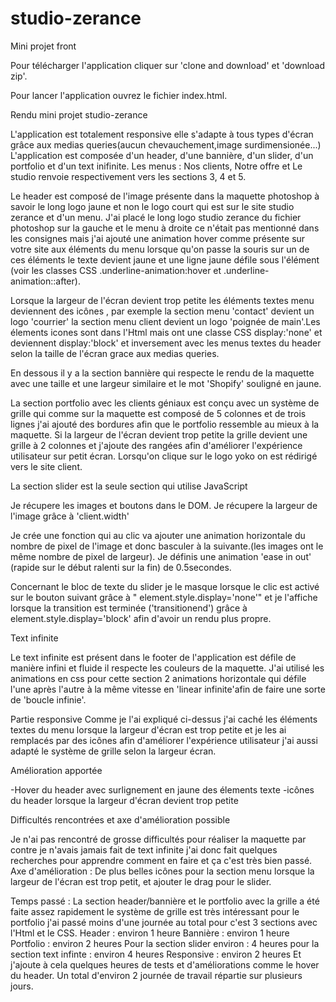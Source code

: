 # studio-zerance
Mini projet front


Pour télécharger l'application cliquer sur 'clone and download' et 'download zip'.

Pour lancer l'application ouvrez le fichier index.html.


Rendu mini projet studio-zerance


L'application est totalement responsive elle s'adapte à tous types d'écran grâce aux medias queries(aucun chevauchement,image surdimensionée...)
L'application est composée d'un header, d'une bannière, d'un slider, d'un portfolio et d'un text inifinite.
Les menus : Nos clients, Notre offre et Le studio renvoie respectivement vers les sections 3, 4 et 5. 


Le header est composé de l'image présente dans la maquette photoshop à savoir le long logo jaune et non le logo court qui est sur le site studio zerance et d'un menu.
J'ai placé le long logo studio zerance du fichier photoshop sur la gauche et le menu à droite ce n'était pas mentionné dans les consignes mais j'ai ajouté une animation  hover comme présente sur votre site aux éléments du menu lorsque qu'on passe la souris sur un de ces éléments le texte devient jaune et une ligne jaune défile sous l'élément (voir les classes CSS .underline-animation:hover
et .underline-animation::after).


Lorsque la largeur de l'écran devient trop petite les éléments textes menu deviennent des icônes , par exemple la section menu 'contact' devient un logo 'courrier' la section menu client devient un logo 'poignée de main'.Les élements icones sont dans l'Html mais ont une classe CSS display:'none' et deviennent display:'block' et inversement avec les menus textes du header selon la taille de l'écran grace aux medias queries.


En dessous il y a la section bannière qui respecte le rendu de la maquette avec une taille et une largeur similaire et le mot 'Shopify' souligné en jaune.


La section portfolio avec les clients géniaux est conçu avec un système de grille qui comme sur la maquette est composé de 5 colonnes et de trois lignes j'ai ajouté des bordures afin que le portfolio ressemble au mieux à la maquette.
Si la largeur de l'écran devient trop petite la grille devient une grille à 2 colonnes et j'ajoute des rangées afin d'améliorer l'expérience utilisateur sur petit écran.
Lorsqu'on clique sur le logo yoko on est rédirigé vers le site client.


La section slider est la seule section qui utilise JavaScript


Je récupere les images et boutons dans le DOM.
Je récupere la largeur de l'image grâce à 'client.width'


Je crée une fonction qui au clic va ajouter une animation horizontale du nombre de pixel de l'image et donc basculer à la suivante.(les images ont le même nombre de pixel de largeur).
Je définis une animation 'ease in out' (rapide sur le début ralenti sur la fin) de 0.5secondes.

Concernant le bloc de texte du slider je le masque lorsque le clic est activé sur le bouton suivant grâce à "    element.style.display='none'" et je l'affiche lorsque la transition est terminée ('transitionend') grâce à element.style.display='block'
afin d'avoir un rendu plus propre.


Text infinite


Le text infinite est présent dans le footer de l'application est défile de manière infini et fluide il respecte les couleurs de la maquette.
J'ai utilisé les animations en css pour cette section 2 animations horizontale qui défile l'une après l'autre à la même vitesse en 'linear infinite'afin de faire une sorte de 'boucle infinie'.



Partie responsive 
Comme je l'ai expliqué ci-dessus j'ai caché les éléments textes du menu lorsque la largeur d'écran est trop petite et je les ai remplacés par des icônes afin d'améliorer l'expérience utilisateur j'ai aussi adapté  le système de grille selon la largeur écran.


Amélioration apportée

-Hover du header avec surlignement en jaune des élements texte
-icônes du header lorsque la largeur d'écran devient trop petite 

Difficultés rencontrées et axe d'amélioration possible


Je n'ai pas rencontré de grosse difficultés pour réaliser la maquette par contre  je n'avais jamais fait de text infinite j'ai  donc fait quelques recherches  pour apprendre comment en faire et ça c'est très bien passé.
Axe d'amélioration :
De plus belles icônes pour la section menu lorsque la largeur de l'écran est trop petit, et ajouter le drag pour le slider.


Temps passé : La section header/bannière et le portfolio avec la grille a été faite assez rapidement le système de grille est très intéressant pour le portfolio j'ai  passé  moins d'une journée au total pour c'est 3 sections avec  l'Html et le CSS.
Header : environ 1 heure
Bannière : environ 1 heure
Portfolio : environ 2 heures
Pour la section slider
environ : 4 heures
pour la section text infinte : environ 4 heures
Responsive : environ 2 heures
Et j'ajoute à cela quelques heures de tests et d'améliorations comme le hover du header.
Un total d'environ 2 journée de travail répartie sur plusieurs jours.
